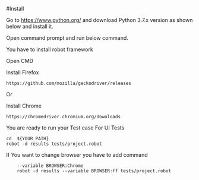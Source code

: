 #Install

Go to https://www.python.org/ and download Python 3.7.x version as shown below and install it.

 Open command prompt and run below command.

 You have to install robot framework

Open CMD



Install Firefox

    https://github.com/mozilla/geckodriver/releases

Or 

Install Chrome 

    https://chromedriver.chromium.org/downloads

You are ready to run your Test case
 For UI Tests
 
    cd  ${YOUR_PATH}
    robot -d results tests/project.robot
    
If You want to change browser you have to add command 
        
        --variable BROWSER:Chrome
        robot -d results --variable BROWSER:ff tests/project.robot
